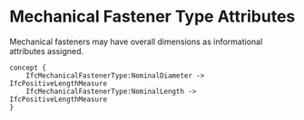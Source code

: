 Mechanical Fastener Type Attributes
===================================

Mechanical fasteners may have overall dimensions as informational attributes assigned.

```
concept {
    IfcMechanicalFastenerType:NominalDiameter -> IfcPositiveLengthMeasure
    IfcMechanicalFastenerType:NominalLength -> IfcPositiveLengthMeasure
}
```

